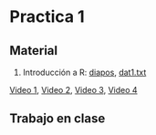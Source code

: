 # Practica 1

## Material
1. Introducción a R: [diapos](https://github.com/alejandro-isglobal/alejandro-isglobal.github.io/blob/master/slides/practica1.pdf), [dat1.txt](https://github.com/alejandro-isglobal/alejandro-isglobal.github.io/blob/master/data/dat1.txt)

[Video 1](https://youtu.be/rj0qrpSmTnc), [Video 2](https://youtu.be/hp1RpL3QBuE), [Video 3](https://youtu.be/0kHW1qufx9M), [Video 4](https://youtu.be/EKbMF_8QxvQ)


## Trabajo en clase

